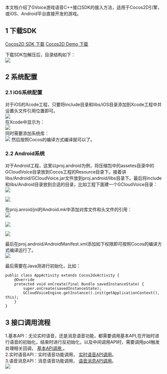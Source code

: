 本文档介绍了GVoice游戏语音C++接口SDK的接入方法，适用于Cocos2D引擎，或iOS、Android平台直接开发的游戏。

## 1 下载SDK
[Cocos2D SDK 下载](http://tcecqpoc.fsphere.cn/document/product/556/10041)
[Cocos2D Demo 下载](http://tcecqpoc.fsphere.cn/document/product/556/10042)

下载SDK包解压后，目录结构如下：  
![](http://imgcache.tcecqpoc.fsphere.cn/image/mc.qcloudimg.com/static/img/2f7a1f0e63529d18107011635287be2a/ml.png)
## 2 系统配置

### 2.1 iOS系统配置
对于iOS的Xcode工程，只要将include目录和libs/iOS目录添加到Xcode工程中并设置头文件引用位置即可。  
![](http://imgcache.tcecqpoc.fsphere.cn/image/mc.qcloudimg.com/static/img/d186e23a1f2db7d43e474be2e0f1ca2e/ios.png)  
在Xcode中显示为：  
![](http://imgcache.tcecqpoc.fsphere.cn/image/mc.qcloudimg.com/static/img/e0d3b66bd24110e3f660a0af924e703f/ios2.png)  
同时需要添加系统库：  
![](http://imgcache.tcecqpoc.fsphere.cn/image/mc.qcloudimg.com/static/img/e0cdfcc5b722513e1d9816ee09acd768/ios3.png)
然后按照Cocos的编译方式编译就可以了。

### 2.2 Android系统

对于Android工程，这里以proj.android为例，将压缩包中的assetes目录中的GCloudVoice目录放到Cocos工程的Resource目录下。接着讲libs/Android/GCloudVoice.jar文件放到proj.android/libs目录下。最后将include和libs/Android目录放到合适的目录，比如工程下面建一个GCloudVoice目录：  
![](http://imgcache.tcecqpoc.fsphere.cn/image/mc.qcloudimg.com/static/img/90acaeb06e746d2acd5d07c2f41bc232/a1.png)
    
![](http://imgcache.tcecqpoc.fsphere.cn/image/mc.qcloudimg.com/static/img/2e44876b63428705d2272969054dfe2f/a2.png)    

在proj.anroid/jni的Android.mk中添加对库文件和头文件的引用：     
![](http://imgcache.tcecqpoc.fsphere.cn/image/mc.qcloudimg.com/static/img/1404bf2b0695df38f6c9a384535d38e1/a3.png)
   
![](http://imgcache.tcecqpoc.fsphere.cn/image/mc.qcloudimg.com/static/img/23e45d00dceb4e5c3579694f302b8def/a4.png)
  
![](http://imgcache.tcecqpoc.fsphere.cn/image/mc.qcloudimg.com/static/img/f0879d7be78cf030df4bb8e8992ec0ea/a5.png)    

最后在proj.android/AndroidManifest.xml添加如下权限即可按照Cocos的编译方式编译运行了。    
![](http://imgcache.tcecqpoc.fsphere.cn/image/mc.qcloudimg.com/static/img/381baf249785146078c5ce1c7f5ef24c/a6.png)  

最后需要在Java测进行初始化，比如：  

    public class AppActivity extends Cocos2dxActivity {
    	@Override
    	protected void onCreate(final Bundle savedInstanceState) {
    		super.onCreate(savedInstanceState);
    		GCloudVoiceEngine.getInstance().init(getApplicationContext(), this);
    	}
    }
## 3 接口调用流程
1.基本API：无论实时语音，还是消息语音功能，都需要调用基本API,在开始时进行语音的初始化，结束时进行反初始化，以及中间调用API时，需要调用poll触发处理相关回调，
[基本API调用 ](http://tcecqpoc.fsphere.cn/document/product/556/7665)。  
2.实时语音API：实时语音功能调用，
[实时语音API调用](http://tcecqpoc.fsphere.cn/document/product/556/7667)。   
3.语音消息API：消息语音功能调用，
[语音消息API调用](http://tcecqpoc.fsphere.cn/document/product/556/7670)。    
![](http://imgcache.tcecqpoc.fsphere.cn/image/mc.qcloudimg.com/static/img/c2055b982fda95b416144c907dfceed0/1.png)  


 

